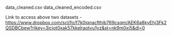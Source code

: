 data_cleaned.csv
data_cleaned_encoded.csv

Link to access above two datasets - https://www.dropbox.com/scl/fo/f7k0iqnacfthib769csqm/AEK6a8kyEhj3Fk2QSDBCbew?rlkey=3icjot0xak57kkelraotvu1yz&st=nk9m0xi5&dl=0
